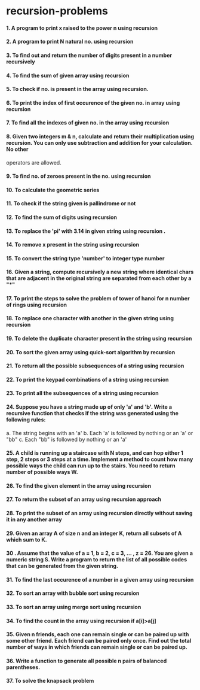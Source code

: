 # recursion-problems
#### 1. A program to print x raised to the power n using recursion
#### 2. A program to print N natural no. using recursion
#### 3. To find out and return the number of digits present in a number recursively
#### 4. To find the sum of given array using recursion
#### 5. To check if no. is present in the array using recursion.
#### 6. To print the index of first occurence of the given no. in array using recursion
#### 7. To find all the indexes of given no. in the array using recursion
#### 8. Given two integers m & n, calculate and return their multiplication using recursion. You can only use subtraction and addition for your calculation. No other
operators are allowed.
#### 9. To find no. of zeroes present in the no. using recursion
#### 10. To calculate the geometric series
#### 11. To check if the string given is pallindrome or not
#### 12. To find the sum of digits using recursion
#### 13. To replace the 'pi' with 3.14 in given string using recursion .
#### 14. To remove x present in the string using recursion
#### 15. To convert the string type 'number' to integer type number
#### 16. Given a string, compute recursively a new string where identical chars that are adjacent in the original string are separated from each other by a "*"
#### 17. To print the steps to solve the problem of tower of hanoi for n number of rings using recursion
#### 18. To replace one character with another in the given string using recursion
#### 19. To delete the duplicate character present in the string using recursion
#### 20. To sort the given array using quick-sort algorithm by recursion
#### 21. To return all the possible subsequences of a string using recursion
#### 22. To print the keypad combinations of a string using recursion
#### 23. To print all the subsequences of a string using recursion
#### 24. Suppose you have a string made up of only 'a' and 'b'. Write a recursive function that checks if the string was generated using the following rules:
a. The string begins with an 'a'
b. Each 'a' is followed by nothing or an 'a' or "bb"
c. Each "bb" is followed by nothing or an 'a'
#### 25. A child is running up a staircase with N steps, and can hop either 1 step, 2 steps or 3 steps at a time. Implement a method to count how many possible ways the child can run up to the stairs. You need to return number of possible ways W.
#### 26. To find the given element in the array using recursion
#### 27. To return the subset of an array using recursion approach 
#### 28. To print the subset of an array using recursion directly without saving it in any another array
#### 29. Given an array A of size n and an integer K, return all subsets of A which sum to K.
#### 30 . Assume that the value of a = 1, b = 2, c = 3, ... , z = 26. You are given a numeric string S. Write a program to return the list of all possible codes that can be generated from the given string.
#### 31. To find the last occurence of a number in a given array using recursion
#### 32. To sort an array with bubble sort using recursion 
#### 33. To sort an array using merge sort using recursion
#### 34. To find the count in the array using recursion if a[i]>a[j] 
#### 35. Given n friends, each one can remain single or can be paired up with some other friend. Each friend can be paired only once. Find out the total number of ways in which friends can remain single or can be paired up. 
#### 36. Write a function to generate all possible n pairs of balanced parentheses. 
#### 37. To solve the knapsack problem  

